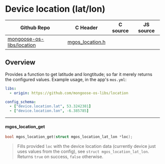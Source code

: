 # Device location (lat/lon)
| Github Repo | C Header | C source  | JS source |
| ----------- | -------- | --------  | ----------------- |
| [mongoose-os-libs/location](https://github.com/mongoose-os-libs/location) | [mgos_location.h](https://github.com/mongoose-os-libs/location/blob/master/include/mgos_location.h) | &nbsp;  | &nbsp;         |



## Overview

Provides a function to get latitude and longtitude; so far it merely
returns the configured values. Example usage, in the app's `mos.yml`:

```yaml
libs:
  - origin: https://github.com/mongoose-os-libs/location

config_schema:
  - ["device.location.lat", 53.3242381]
  - ["device.location.lon", -6.385785]
```


 ----- 
#### mgos_location_get

```c
bool mgos_location_get(struct mgos_location_lat_lon *loc);
```
> 
> Fills provided `loc` with the device location data (currently device just
> uses values from the config), see `struct mgos_location_lat_lon`. Returns
> `true` on success, `false` otherwise.
>  

